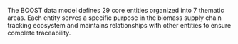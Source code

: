 The BOOST data model defines 29 core entities organized into 7 thematic areas. Each entity serves a specific purpose in the biomass supply chain tracking ecosystem and maintains relationships with other entities to ensure complete traceability.